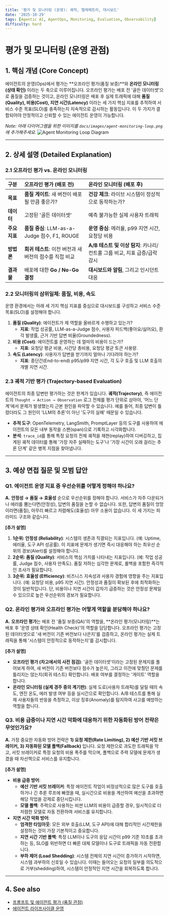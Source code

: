 ```yaml
---
title: '평가 및 모니터링 (운영): 궤적, 텔레메트리, 대시보드'
date: '2025-10-29'
tags: [Agentic AI, AgentOps, Monitoring, Evaluation, Observability]
difficulty: hard
---
```


# 평가 및 모니터링 (운영 관점)

## 1. 핵심 개념 (Core Concept)

에이전트의 운영(Ops)에서 평가는 \*\*오프라인 평가(품질 보증)\*\*와 **온라인 모니터링(상태 확인)** 이라는 두 축으로 이루어집니다. 오프라인 평가는 배포 전 '골든 데이터셋'으로 품질을 검증하는 것이고, 온라인 모니터링은 배포 후 실제 트래픽에 대해 **품질(Quality), 비용(Cost), 지연 시간(Latency)** 이라는 세 가지 핵심 지표를 추적하여 서비스 수준 목표(SLO)를 충족하는지 지속적으로 감시하는 활동입니다. 이 두 가지가 결합되어야 안정적이고 신뢰할 수 있는 에이전트 운영이 가능합니다.

*Note: 아래 다이어그램을 위한 이미지를 `docs/images/agent-monitoring-loop.png` 에 추가해주세요.*
![Agent Monitoring Loop Diagram](../../images/agent-monitoring-loop.png)

______________________________________________________________________

## 2. 상세 설명 (Detailed Explanation)

### 2.1 오프라인 평가 vs. 온라인 모니터링

| 구분          | 오프라인 평가 (배포 전)                                 | 온라인 모니터링 (배포 후)                                                 |
| :------------ | :------------------------------------------------------ | :------------------------------------------------------------------------ |
| **목표**      | **품질 게이트**: 새 버전이 배포될 만큼 좋은가?          | **건강 체크**: 라이브 시스템이 정상적으로 동작하는가?                     |
| **데이터**    | 고정된 '골든 데이터셋'                                  | 예측 불가능한 실제 사용자 트래픽                                          |
| **주요 지표** | **품질 중심**: LLM-as-a-Judge 점수, F1, ROUGE           | **운영 중심**: 에러율, p99 지연 시간, 요청당 비용                         |
| **방법론**    | **회귀 테스트**: 이전 버전과 새 버전의 점수를 직접 비교 | **A/B 테스트 및 이상 탐지**: 카나리/컨트롤 그룹 비교, 지표 급증/급락 감시 |
| **결과물**    | 배포에 대한 **Go / No-Go 결정**                         | **대시보드와 알림**, 그리고 인시던트 대응                                 |

### 2.2 모니터링의 삼위일체: 품질, 비용, 속도

운영 환경에서는 아래 세 가지 핵심 지표를 중심으로 대시보드를 구성하고 서비스 수준 목표(SLO)를 설정해야 합니다.

1. **품질 (Quality)**: 에이전트가 제 역할을 올바르게 수행하고 있는가?
   - **지표**: 작업 성공률, LLM-as-a-Judge 점수, 사용자 피드백(좋아요/싫어요), 환각 발생률, 근거 기반 답변 비율(Groundedness).
1. **비용 (Cost)**: 에이전트를 운영하는 데 얼마의 비용이 드는가?
   - **지표**: 요청당 평균 비용, 시간당 총비용, 요청당 평균 토큰 사용량.
1. **속도 (Latency)**: 사용자가 답변을 받기까지 얼마나 기다려야 하는가?
   - **지표**: 종단간(End-to-end) p95/p99 지연 시간, 각 도구 호출 및 LLM 호출의 개별 지연 시간.

### 2.3 궤적 기반 평가 (Trajectory-based Evaluation)

에이전트의 최종 답변만 평가하는 것은 한계가 있습니다. **궤적(Trajectory)**, 즉 에이전트의 `Thought → Action → Observation` 로그 전체를 평가 단위로 삼아야, '어느 단계'에서 문제가 발생했는지 근본 원인을 파악할 수 있습니다. 예를 들어, 최종 답변이 틀렸더라도 그 원인이 'LLM의 추론'이 아닌 '도구의 실패' 때문일 수 있습니다.

- **추적 도구**: OpenTelemetry, LangSmith, PromptLayer 등의 도구를 사용하여 에이전트의 모든 내부 동작을 스팬(span)으로 기록하고 시각화합니다.
- **분석**: `trace_id`를 통해 특정 요청의 전체 궤적을 재현(replay)하여 디버깅하고, 집계된 궤적 데이터를 통해 '가장 자주 실패하는 도구'나 '가장 시간이 오래 걸리는 추론 단계' 같은 병목 지점을 찾아냅니다.

______________________________________________________________________

## 3. 예상 면접 질문 및 모범 답안

### Q1. 에이전트 운영 지표 중 우선순위를 어떻게 정해야 하나요?

**A.** **안정성 → 품질 → 효율성** 순으로 우선순위를 정해야 합니다. 서비스가 자주 다운되거나 에러를 뿜는다면(안정성), 답변의 품질을 논할 수 없습니다. 또한, 답변의 품질이 엉망이라면(품질), 아무리 빠르고 저렴해도(효율성) 아무 소용이 없습니다. 이 세 가지는 피라미드 구조와 같습니다.

**\[추가 설명\]**

1. **1순위: 안정성 (Reliability)**: 시스템의 생존과 직결되는 지표입니다. (예: Uptime, 에러율, 도구 API 성공률). 이 지표에 문제가 생기면 즉시 대응해야 하는 최우선 순위의 경보(Alert)를 설정해야 합니다.
1. **2순위: 품질 (Quality)**: 서비스의 핵심 가치를 나타내는 지표입니다. (예: 작업 성공률, Judge 점수, 사용자 만족도). 품질 저하는 심각한 문제로, 롤백을 포함한 즉각적인 조사가 필요합니다.
1. **3순위: 효율성 (Efficiency)**: 비즈니스 지속성과 사용자 경험에 영향을 주는 지표입니다. (예: 요청당 비용, p95 지연 시간). 안정성과 품질이 확보된 후에 최적화하는 것이 일반적입니다. 단, 비용이나 지연 시간이 갑자기 급증하는 것은 안정성 문제일 수 있으므로 높은 우선순위의 경보가 필요합니다.

### Q2. 온라인 평가와 오프라인 평가는 어떻게 역할을 분담해야 하나요?

**A.** **오프라인 평가**는 배포 전 '품질 보증(QA)'의 역할을, \*\*온라인 평가(모니터링)\*\*는 배포 후 '운영 상태 확인(Health Check)'의 역할을 담당합니다. 오프라인 평가는 고정된 데이터셋으로 '새 버전이 기존 버전보다 나은지'를 검증하고, 온라인 평가는 실제 트래픽을 통해 '시스템이 안정적으로 동작하는지'를 감시합니다.

**\[추가 설명\]**

- **오프라인 평가 (차고에서의 사전 점검)**: '골든 데이터셋'이라는 고정된 문제지를 풀어보게 하여, 새 버전이 기존 버전보다 점수가 높은지, 그리고 이전에 맞췄던 문제를 틀리지는 않는지(회귀 테스트) 확인합니다. 배포 여부를 결정하는 '게이트' 역할을 합니다.
- **온라인 모니터링 (실제 경주 중의 계기판)**: 실제 도로(사용자 트래픽)를 달릴 때의 속도, 엔진 온도, 에러 발생 여부 등을 실시간으로 확인합니다. A/B 테스트를 통해 실제 사용자들의 반응을 측정하고, 이상 징후(Anomaly)를 탐지하여 사고를 예방하는 역할을 합니다.

### Q3. 비용 급증이나 지연 시간 악화에 대응하기 위한 자동화된 방어 전략은 무엇인가요?

**A.** 가장 중요한 자동화 방어 전략은 **1) 요청 제한(Rate Limiting), 2) 예산 기반 서킷 브레이커, 3) 자동화된 모델 폴백(Fallback)** 입니다. 요청 제한으로 과도한 트래픽을 막고, 서킷 브레이커로 특정 요청의 비용 폭주를 막으며, 폴백으로 주력 모델에 문제가 생겼을 때 차선책으로 서비스를 유지합니다.

**\[추가 설명\]**

- **비용 급증 방어**:
  - **예산 기반 서킷 브레이커**: 특정 에이전트 작업이 비정상적으로 많은 도구를 호출하거나 긴 추론 루프에 빠졌을 때, 실시간으로 비용을 계산하여 예산을 초과하면 해당 작업을 강제로 중단시킵니다.
  - **모델 폴백**: 주력으로 사용하는 비싼 LLM의 비용이 급증할 경우, 일시적으로 더 저렴한 모델로 자동 전환하여 서비스를 유지합니다.
- **지연 시간 악화 방어**:
  - **엄격한 타임아웃**: 모든 외부 호출(LLM, 도구 API)에 대해 합리적인 시간제한을 설정하는 것이 가장 기본적이고 중요합니다.
  - **지연 시간 기반 폴백**: 특정 LLM이나 도구의 응답 시간이 p99 기준 10초를 초과하는 등, SLO를 위반하면 더 빠른 대체 모델이나 도구로 트래픽을 자동 전환합니다.
  - **부하 제어 (Load Shedding)**: 시스템 전체의 지연 시간이 증가하기 시작하면, 시스템 과부하의 신호일 수 있습니다. 이때는 들어오는 요청의 일부를 의도적으로 거부(shedding)하여, 시스템이 안정적인 지연 시간을 회복하도록 합니다.

______________________________________________________________________

## 4. See also

- [프롬프트 및 에이전트 평가 (품질 관점)](../5-5-%ED%94%84%EB%A1%AC%ED%94%84%ED%8A%B8-%EC%97%94%EC%A7%80%EB%8B%88%EC%96%B4%EB%A7%81-and-%ED%8F%89%EA%B0%80/prompt-evaluation-and-benchmarks.md)
- [에이전트 라이프사이클 운영](../5-6-agentops-%EC%9A%B4%EC%98%81-and-%EC%9E%90%EB%8F%99%ED%99%94/agent-lifecycle-ops.md)
